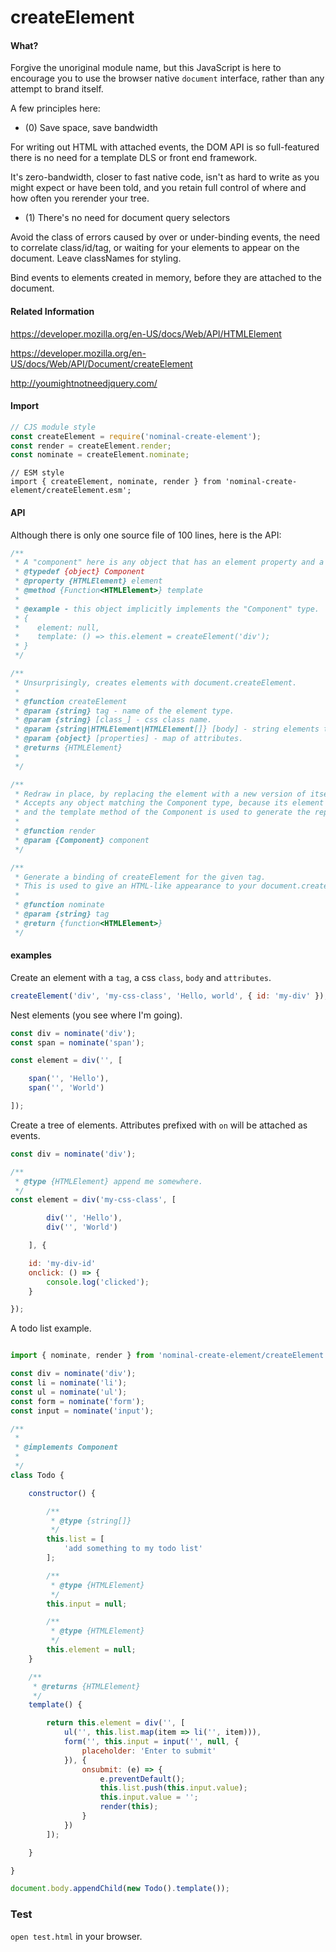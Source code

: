 # createElement

#### What?

Forgive the unoriginal module name, but this JavaScript is here to encourage you to use the browser native `document` interface,
rather than any attempt to brand itself.

A few principles here:

- (0) Save space, save bandwidth

For writing out HTML with attached events, the DOM API is so full-featured
there is no need for a template DLS or front end framework.

It's zero-bandwidth, closer to fast native code, isn't as hard to write as you might expect or have been told,
 and you retain full control of where and how often you rerender your tree.

- (1) There's no need for document query selectors

Avoid the class of errors caused by over or under-binding events, the need to correlate class/id/tag, or waiting
for your elements to appear on the document. Leave classNames for styling.

Bind events to elements created in memory, before they are attached to the document.

#### Related Information

https://developer.mozilla.org/en-US/docs/Web/API/HTMLElement

https://developer.mozilla.org/en-US/docs/Web/API/Document/createElement

http://youmightnotneedjquery.com/


#### Import

```js
// CJS module style
const createElement = require('nominal-create-element');
const render = createElement.render;
const nominate = createElement.nominate;
```

```
// ESM style
import { createElement, nominate, render } from 'nominal-create-element/createElement.esm';
```

#### API

Although there is only one source file of 100 lines, here is the API:

```js
/**
 * A "component" here is any object that has an element property and a template method.
 * @typedef {object} Component
 * @property {HTMLElement} element
 * @method {Function<HTMLElement>} template
 *
 * @example - this object implicitly implements the "Component" type.
 * {
 *    element: null,
 *    template: () => this.element = createElement('div');
 * }
 */

/**
 * Unsurprisingly, creates elements with document.createElement.
 *
 * @function createElement
 * @param {string} tag - name of the element type.
 * @param {string} [class_] - css class name.
 * @param {string|HTMLElement|HTMLElement[]} [body] - string elements to form the body.
 * @param {object} [properties] - map of attributes.
 * @returns {HTMLElement}
 *
 */

/**
 * Redraw in place, by replacing the element with a new version of itself.
 * Accepts any object matching the Component type, because its element is replaced in place (via its parent node)
 * and the template method of the Component is used to generate the replacement.
 *
 * @function render
 * @param {Component} component
 */

/**
 * Generate a binding of createElement for the given tag.
 * This is used to give an HTML-like appearance to your document.createElement calls.
 *
 * @function nominate
 * @param {string} tag
 * @return {function<HTMLElement>}
 */
```

#### examples

Create an element with a `tag`, a css `class`, `body` and `attributes`.

```js
createElement('div', 'my-css-class', 'Hello, world', { id: 'my-div' });
```

Nest elements (you see where I'm going).
```js
const div = nominate('div');
const span = nominate('span');

const element = div('', [

    span('', 'Hello'),
    span('', 'World')

]);
```

Create a tree of elements. Attributes prefixed with `on` will be attached as events.

```js
const div = nominate('div');

/**
 * @type {HTMLElement} append me somewhere.
 */
const element = div('my-css-class', [

        div('', 'Hello'),
        div('', 'World')

    ], {

    id: 'my-div-id'
    onclick: () => {
        console.log('clicked');
    }

});

```

A todo list example.

```js

import { nominate, render } from 'nominal-create-element/createElement.esm';

const div = nominate('div');
const li = nominate('li');
const ul = nominate('ul');
const form = nominate('form');
const input = nominate('input');

/**
 *
 * @implements Component
 *
 */
class Todo {

    constructor() {

        /**
         * @type {string[]}
         */
        this.list = [
            'add something to my todo list'
        ];

        /**
         * @type {HTMLElement}
         */
        this.input = null;

        /**
         * @type {HTMLElement}
         */
        this.element = null;
    }

    /**
     * @returns {HTMLElement}
     */
    template() {

        return this.element = div('', [
            ul('', this.list.map(item => li('', item))),
            form('', this.input = input('', null, {
                placeholder: 'Enter to submit'
            }), {
                onsubmit: (e) => {
                    e.preventDefault();
                    this.list.push(this.input.value);
                    this.input.value = '';
                    render(this);
                }
            })
        ]);

    }

}

document.body.appendChild(new Todo().template());

```
### Test

`open test.html` in your browser.
